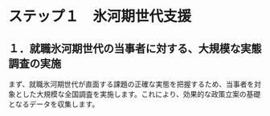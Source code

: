 # ステップ１　氷河期世代支援

## １．就職氷河期世代の当事者に対する、大規模な実態調査の実施

まず、就職氷河期世代が直面する課題の正確な実態を把握するため、当事者を対象とした大規模な全国調査を実施します。これにより、効果的な政策立案の基礎となるデータを収集します。